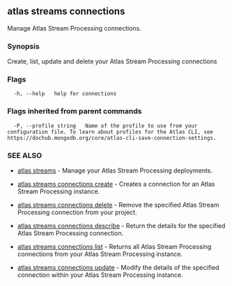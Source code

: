 ## atlas streams connections

Manage Atlas Stream Processing connections.


### Synopsis

Create, list, update and delete your Atlas Stream Processing connections






### Flags

```
  -h, --help   help for connections

```


### Flags inherited from parent commands

```
  -P, --profile string   Name of the profile to use from your configuration file. To learn about profiles for the Atlas CLI, see https://dochub.mongodb.org/core/atlas-cli-save-connection-settings.

```

### SEE ALSO


* [atlas streams](atlas_streams.md)	- Manage your Atlas Stream Processing deployments.

* [atlas streams connections create](atlas_streams_connections_create.md)	- Creates a connection for an Atlas Stream Processing instance.

* [atlas streams connections delete](atlas_streams_connections_delete.md)	- Remove the specified Atlas Stream Processing connection from your project.

* [atlas streams connections describe](atlas_streams_connections_describe.md)	- Return the details for the specified Atlas Stream Processing connection.

* [atlas streams connections list](atlas_streams_connections_list.md)	- Returns all Atlas Stream Processing connections from your Atlas Stream Processing instance.

* [atlas streams connections update](atlas_streams_connections_update.md)	- Modify the details of the specified connection within your Atlas Stream Processing instance.



